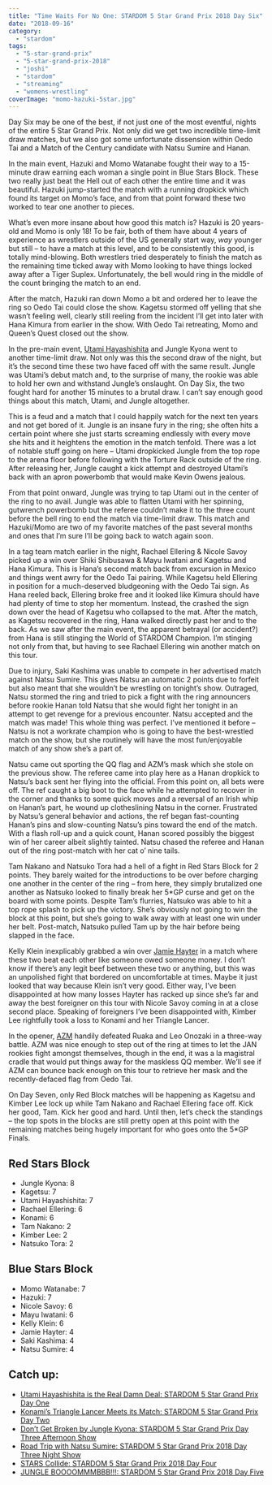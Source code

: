 ```yaml
---
title: "Time Waits For No One: STARDOM 5 Star Grand Prix 2018 Day Six"
date: "2018-09-16"
category: 
  - "stardom"
tags: 
  - "5-star-grand-prix"
  - "5-star-grand-prix-2018"
  - "joshi"
  - "stardom"
  - "streaming"
  - "womens-wrestling"
coverImage: "momo-hazuki-5star.jpg"
---
```


Day Six may be one of the best, if not just one of the most eventful, nights of the entire 5 Star Grand Prix. Not only did we get two incredible time-limit draw matches, but we also got some unfortunate dissension within Oedo Tai and a Match of the Century candidate with Natsu Sumire and Hanan.

In the main event, Hazuki and Momo Watanabe fought their way to a 15-minute draw earning each woman a single point in Blue Stars Block. These two really just beat the Hell out of each other the entire time and it was beautiful. Hazuki jump-started the match with a running dropkick which found its target on Momo’s face, and from that point forward these two worked to tear one another to pieces.

What’s even more insane about how good this match is? Hazuki is 20 years-old and Momo is only 18! To be fair, both of them have about 4 years of experience as wrestlers outside of the US generally start way, _way_ younger but still – to have a match at this level, and to be consistently this good, is totally mind-blowing. Both wrestlers tried desperately to finish the match as the remaining time ticked away with Momo looking to have things locked away after a Tiger Suplex. Unfortunately, the bell would ring in the middle of the count bringing the match to an end.

<Tweet tweetId="1039890225319665664" />

After the match, Hazuki ran down Momo a bit and ordered her to leave the ring so Oedo Tai could close the show. Kagetsu stormed off yelling that she wasn’t feeling well, clearly still reeling from the incident I’ll get into later with Hana Kimura from earlier in the show. With Oedo Tai retreating, Momo and Queen’s Quest closed out the show.

In the pre-main event, [Utami Hayashishita](/posts/2018-08-22-stardom-5-star-grand-prix-day-one) and Jungle Kyona went to another time-limit draw. Not only was this the second draw of the night, but it’s the second time these two have faced off with the same result. Jungle was Utami’s debut match and, to the surprise of many, the rookie was able to hold her own and withstand Jungle’s onslaught. On Day Six, the two fought hard for another 15 minutes to a brutal draw. I can’t say enough good things about this match, Utami, and Jungle altogether.

This is a feud and a match that I could happily watch for the next ten years and not get bored of it. Jungle is an insane fury in the ring; she often hits a certain point where she just starts screaming endlessly with every move she hits and it heightens the emotion in the match tenfold. There was a lot of notable stuff going on here – Utami dropkicked Jungle from the top rope to the arena floor before following with the Torture Rack outside of the ring. After releasing her, Jungle caught a kick attempt and destroyed Utami’s back with an apron powerbomb that would make Kevin Owens jealous.

From that point onward, Jungle was trying to tap Utami out in the center of the ring to no avail. Jungle was able to flatten Utami with her spinning, gutwrench powerbomb but the referee couldn’t make it to the three count before the bell ring to end the match via time-limit draw. This match and Hazuki/Momo are two of my favorite matches of the past several months and ones that I’m sure I’ll be going back to watch again soon.

<Tweet tweetId="1039823723254099970" />

In a tag team match earlier in the night, Rachael Ellering & Nicole Savoy picked up a win over Shiki Shibusawa & Mayu Iwatani and Kagetsu and Hana Kimura. This is Hana’s second match back from excursion in Mexico and things went awry for the Oedo Tai pairing. While Kagetsu held Ellering in position for a much-deserved bludgeoning with the Oedo Tai sign. As Hana reeled back, Ellering broke free and it looked like Kimura should have had plenty of time to stop her momentum. Instead, the crashed the sign down over the head of Kagetsu who collapsed to the mat. After the match, as Kagetsu recovered in the ring, Hana walked directly past her and to the back. As we saw after the main event, the apparent betrayal (or accident?) from Hana is still stinging the World of STARDOM Champion. I’m stinging not only from that, but having to see Rachael Ellering win another match on this tour.

<Tweet tweetId="1038718971292266501" />

Due to injury, Saki Kashima was unable to compete in her advertised match against Natsu Sumire. This gives Natsu an automatic 2 points due to forfeit but also meant that she wouldn’t be wrestling on tonight’s show. Outraged, Natsu stormed the ring and tried to pick a fight with the ring announcers before rookie Hanan told Natsu that she would fight her tonight in an attempt to get revenge for a previous encounter. Natsu accepted and the match was made! This whole thing was perfect. I’ve mentioned it before – Natsu is not a workrate champion who is going to have the best-wrestled match on the show, but she routinely will have the most fun/enjoyable match of any show she’s a part of.

Natsu came out sporting the QQ flag and AZM’s mask which she stole on the previous show. The referee came into play here as a Hanan dropkick to Natsu’s back sent her flying into the official. From this point on, all bets were off. The ref caught a big boot to the face while he attempted to recover in the corner and thanks to some quick moves and a reversal of an Irish whip on Hanan’s part, he wound up clotheslining Natsu in the corner. Frustrated by Natsu’s general behavior and actions, the ref began fast-counting Hanan’s pins and slow-counting Natsu’s pins toward the end of the match. With a flash roll-up and a quick count, Hanan scored possibly the biggest win of her career albeit slightly tainted. Natsu chased the referee and Hanan out of the ring post-match with her cat o’ nine tails.

<Tweet tweetId="1039713760624050176" />

Tam Nakano and Natsuko Tora had a hell of a fight in Red Stars Block for 2 points. They barely waited for the introductions to be over before charging one another in the center of the ring – from here, they simply brutalized one another as Natsuko looked to finally break her 5\*GP curse and get on the board with some points. Despite Tam’s flurries, Natsuko was able to hit a top rope splash to pick up the victory. She’s obviously not going to win the block at this point, but she’s going to walk away with at least one win under her belt. Post-match, Natsuko pulled Tam up by the hair before being slapped in the face.

Kelly Klein inexplicably grabbed a win over [Jamie Hayter](/posts/2024-12-14-write-forever-aew-collision) in a match where these two beat each other like someone owed someone money. I don’t know if there’s any legit beef between these two or anything, but this was an unpolished fight that bordered on uncomfortable at times. Maybe it just looked that way because Klein isn’t very good. Either way, I’ve been disappointed at how many losses Hayter has racked up since she’s far and away the best foreigner on this tour with Nicole Savoy coming in at a close second place. Speaking of foreigners I’ve been disappointed with, Kimber Lee rightfully took a loss to Konami and her Triangle Lancer.

In the opener, [AZM](/posts/2024-04-13-write-forever-aew-collision) handily defeated Ruaka and Leo Onozaki in a three-way battle. AZM was nice enough to step out of the ring at times to let the JAN rookies fight amongst themselves, though in the end, it was a la magistral cradle that would put things away for the maskless QQ member. We’ll see if AZM can bounce back enough on this tour to retrieve her mask and the recently-defaced flag from Oedo Tai.

On Day Seven, only Red Block matches will be happening as Kagetsu and Kimber Lee lock up while Tam Nakano and Rachael Ellering face off. Kick her good, Tam. Kick her good and hard. Until then, let’s check the standings – the top spots in the blocks are still pretty open at this point with the remaining matches being hugely important for who goes onto the 5\*GP Finals.

## Red Stars Block

- Jungle Kyona: 8
- Kagetsu: 7
- Utami Hayashishita: 7
- Rachael Ellering: 6
- Konami: 6
- Tam Nakano: 2
- Kimber Lee: 2
- Natsuko Tora: 2

<Tweet tweetId="1038725920520003585" />

## Blue Stars Block

- Momo Watanabe: 7
- Hazuki: 7
- Nicole Savoy: 6
- Mayu Iwatani: 6
- Kelly Klein: 6
- Jamie Hayter: 4
- Saki Kashima: 4
- Natsu Sumire: 4

<Tweet tweetId="1038725665200136193" />

## Catch up:

- [Utami Hayashishita is the Real Damn Deal: STARDOM 5 Star Grand Prix Day One](https://www.gansobomb.com/2018/08/21/stardom-5-star-grand-prix-day-one/)
- [Konami’s Triangle Lancer Meets its Match: STARDOM 5 Star Grand Prix Day Two](https://www.gansobomb.com/2018/08/25/stardom-5-star-grand-prix-day-two/)
- [Don’t Get Broken by Jungle Kyona: STARDOM 5 Star Grand Prix Day Three Afternoon Show](https://www.gansobomb.com/2018/08/30/stardom-5-star-grand-prix-day-three-afternoon-show/)
- [Road Trip with Natsu Sumire: STARDOM 5 Star Grand Prix 2018 Day Three Night Show](https://www.gansobomb.com/2018/09/01/stardom-5-star-grand-prix-day-three-night-show/)
- [STARS Collide: STARDOM 5 Star Grand Prix 2018 Day Four](https://www.gansobomb.com/2018/09/08/stardom-5-star-grand-prix-2018-day-four/)
- [JUNGLE BOOOOMMMBBB!!!: STARDOM 5 Star Grand Prix 2018 Day Five](https://www.gansobomb.com/2018/09/12/stardom-5-star-grand-prix-2018-day-five/)
